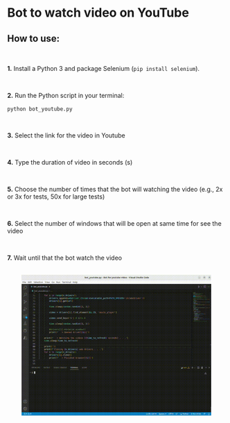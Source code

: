 # Bot to watch video on YouTube

## How to use:

<br/>

**1.** Install a Python 3 and package Selenium (`pip install selenium`). 

<br/>

**2.** Run the Python script in your terminal:
```shell
python bot_youtube.py
```

<br/>

**3.** Select the link for the video in Youtube

<br/>

**4.** Type the duration of video in seconds (s)

<br/>

**5.** Choose the number of times  that the bot will watching the video (e.g., 2x or 3x for tests, 50x for large tests)

<br/>

**6.** Select the number of windows that will be open at same time for see the video

<br/>

**7.** Wait until that the bot watch the video

<br/>

<div style="text-align: center;">
  <img src="./images/lanczos.gif" height="87%" width="87%">
</div>

<br/>
